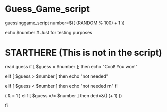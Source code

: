 # Guess_Game_script
guessinggame_script
number=$(( (RANDOM % 100)  + 1 ))

echo $number # Just for testing purposes
 # STARTHERE (This is not in the script)
read guess
if [ $guess = $number ];
then
echo "Cool! You won!"

elif [ $guess > $number ]
then
echo "not needed"

elif [ $guess < $number ]
then
echo "not needed rn"
fi

( & = 1 )
elif [ $guess =/= $number ]
then
ded=&((  (+ 1) ))

fi
